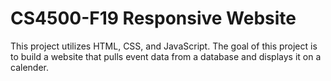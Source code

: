 # CS4500-F19 Responsive Website

This project utilizes HTML, CSS, and JavaScript. 
The goal of this project is to build a website that pulls event data from a database and displays it on a calender. 
